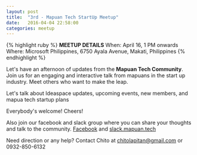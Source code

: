 ```yaml
---
layout: post
title:  "3rd - Mapuan Tech StartUp Meetup"
date:   2016-04-04 22:58:00
categories: meetup
---
```


{% highlight ruby %}
**MEETUP DETAILS**
When: April 16, 1 PM onwards
Where: Microsoft Philippines, 6750 Ayala Avenue, Makati, Philippines
{% endhighlight %}

Let's have an afternoon of updates from the **Mapuan Tech Community**.
Join us for an engaging and interactive talk from mapuans in the start up industry. Meet others who want to make the leap.

Let's talk about Ideaspace updates, upcoming events, new members, and mapua tech startup plans

Everybody's welcome! Cheers!

Also join our facebook and slack group where you can share your thoughts and talk to the community.
[Facebook](https://www.facebook.com/groups/225295784331139) and [slack.mapuan.tech](http://slack.mapuan.tech)

Need direction or any help? Contact Chito at [chitolapitan@gmail.com](mailto:chitolapitan@gmail.com) or 0932-850-6132
